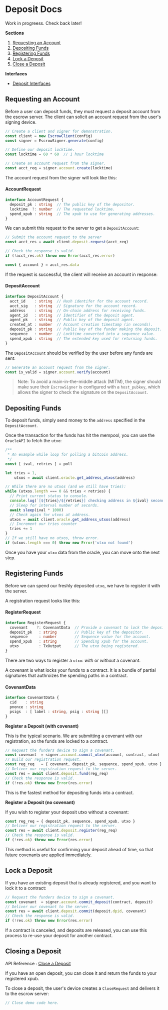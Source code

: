 # Deposit Docs

Work in progreess. Check back later!

**Sections**

1. [Requesting an Account](#requesting-an-account)
2. [Depositing Funds](#depositing-funds)
3. [Registering Funds](#registering-funds)
3. [Lock a Deposit](#lock-a-deposit)
4. [Close a Deposit](#closing-an-account)

**Interfaces**

- [Deposit Interfaces](./interfaces/deposit.md)

## Requesting an Account

Before a user can deposit funds, they must request a deposit account from the escrow server. The client can solicit an account request from the user's signing device.

```ts
// Create a client and signer for demonstration.
const client = new EscrowClient(config)
const signer = EscrowSigner.generate(config)

// Define our deposit locktime.
const locktime = 60 * 60  // 1 hour locktime

// Create an account request from the signer.
const acct_req = signer.account.create(locktime)
```

The account request from the signer will look like this:

#### AccountRequest

```ts
interface AccountRequest {
  deposit_pk : string  // The public key of the depositor.
  locktime  ?: number  // The requested locktime.
  spend_xpub : string  // The xpub to use for generating addresses.
}
```

We can submit this request to the server to get a `DepositAccount`:

```ts
// Submit the account request to the server
const acct_res = await client.deposit.request(acct_req)

// Check the response is valid.
if (!acct_res.ok) throw new Error(acct_res.error)

const { account } = acct_res.data
```

If the request is successful, the client will receive an account in response:

#### DepositAccount

```ts
interface DepositAccount {
  acct_id    : string  // Hash identifer for the account record.
  acct_sig   : string  // Signature for the account record.
  address    : string  // On-chain address for receiving funds.
  agent_id   : string  // Identifier of the deposit agent.
  agent_pk   : string  // Public key of the deposit agent.
  created_at : number  // Account creation timestamp (in seconds).
  deposit_pk : string  // Public key of the funder making the deposit.
  sequence   : number  // Locktime converted into a sequence value.
  spend_xpub : string  // The extended key used for returning funds.
}
```

The `DepositAccount` should be verified by the user before any funds are sent:

```ts
// Generate an account request from the signer.
const is_valid = signer.account.verify(account)
```

> Note: To avoid a main-in-the-middle attack (MITM), the signer should make sure their `EscrowSigner` is configured with a `host_pubkey`, which allows the signer to check the signature on the `DepositAccount`.

## Depositing Funds

To deposit funds, simply send money to the `address` specified in the `DepositAccount`.

Once the transaction for the funds has hit the mempool, you can use the `OracleAPI` to fetch the `utxo`:

```ts
/**
 * An example while loop for polling a bitcoin address.
 */ 
const [ ival, retries ] = poll

let tries = 1,
    utxos = await client.oracle.get_address_utxos(address)

// While there are no utxos (and we still have tries):
while (utxos.length === 0 && tries < retries) {
  // Print current status to console.
  console.log(`[${tries}/${retries}] checking address in ${ival} seconds...`)
  // Sleep for interval number of secords.
  await sleep(ival * 1000)
  // Check again for utxos at address.
  utxos = await client.oracle.get_address_utxos(address)
  // Increment our tries counter
  tries += 1
}
// If we still have no utxos, throw error.
if (utxos.length === 0) throw new Error('utxo not found')
```

Once you have your `utxo` data from the oracle, you can move onto the next step.

## Registering Funds

Before we can spend our freshly deposited `utxo`, we have to register it with the server.

A registration request looks like this:

#### RegisterRequest

```ts
interface RegisterRequest {
  covenant    ?: CovenantData  // Provide a covenant to lock the deposit
  deposit_pk   : string        // Public key of the depositor.
  sequence     : number        // Sequence value for the account.
  spend_xpub   : string        // Spending xpub for the account.
  utxo         : TxOutput      // The utxo being registered.
}
```

There are two ways to register a `utxo`: _with_ or _without_ a covenant. 

A covenant is what locks your funds to a contract. It is a bundle of partial signatures that authroizes the spending paths in a contract.

#### CovenantData

```ts
interface CovenantData {
  cid    : string
  pnonce : string
  psigs  : [ label : string, psig : string ][]
}
```

**Register a Deposit (with covenant)**

This is the typical scenario. We are submitting a covenant with our registration, so the funds are locked to a contract.

```ts
// Request the funders device to sign a covenant.
const covenant  = signer.account.commit_utxo(account, contract, utxo)
// Build our registration request.
const reg_req   = { covenant, deposit_pk, sequence, spend_xpub, utxo }
// Deliver our registration request to the server.
const res = await client.deposit.fund(reg_req)
// Check the response is valid.
if (!res.ok) throw new Error(res.error)
```

This is the fastest method for depositing funds into a contract.

**Register a Deposit (no covenant)**

If you wish to register your deposit utxo without a covenant:

```ts
const reg_req = { deposit_pk, sequence, spend_xpub, utxo }
// Deliver our registration request to the server.
const res = await client.deposit.register(reg_req)
// Check the response is valid.
if (!res.ok) throw new Error(res.error)
```

This method is useful for confirming your deposit ahead of time, so that future covenants are applied immediately.

## Lock a Deposit

If you have an existing deposit that is already registered, and you want to lock it to a contract:

```ts
// Request the funders device to sign a covenant.
const covenant  = signer.account.commit_deposit(contract, deposit)
// Deliver our covenant to the server.
const res = await client.deposit.commit(deposit.dpid, covenant)
// Check the response is valid.
if (!res.ok) throw new Error(res.error)
```

If a contract is canceled, and deposits are released, you can use this process to re-use your deposit for another contract.

## Closing a Deposit

API Reference : [Close a Deposit](./api/deposit.md#close-a-deposit)

If you have an open deposit, you can close it and return the funds to your registered xpub.

To close a deposit, the user's device creates a `CloseRequest` and delivers it to the escrow server:

```ts
// Close demo code here.
```
